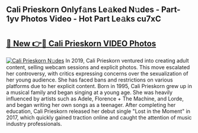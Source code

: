 ## Cali Prieskorn Onlyf𝚊ns Le𝚊ked N𝚞des - Part-1yv Photos Video - Hot Part Le𝚊ks cu7xC

# <h2><a href="http://ab15225.deff.icu/?id=Cali+Prieskorn">🔗 New 👉🔴 Cali Prieskorn VIDEO Photos</a></h2>

[![Cali Prieskorn N𝚞des](https://i.imgur.com/rIISA9y.gif)](http://ab15225.deff.icu/?id=Cali+Prieskorn)
In 2019, Cali Prieskorn ventured into creating adult content, selling webcam sessions and explicit photos. This move escalated her controversy, with critics expressing concerns over the sexualization of her young audience. She has faced bans and restrictions on various platforms due to her explicit content. Born in 1995, Cali Prieskorn grew up in a musical family and began singing at a young age. She was heavily influenced by artists such as Adele, Florence + The Machine, and Lorde, and began writing her own songs as a teenager. After completing her education, Cali Prieskorn released her debut single "Lost in the Moment" in 2017, which quickly gained traction online and caught the attention of music industry professionals.
